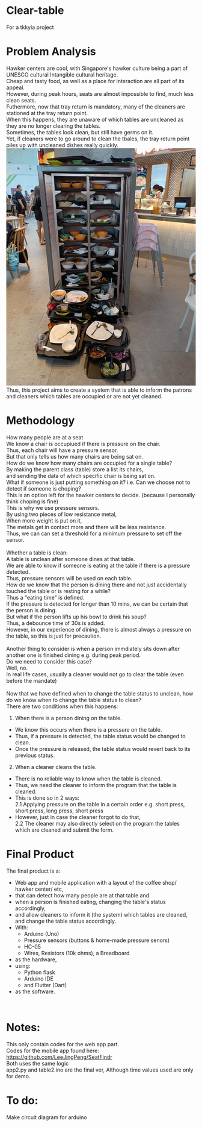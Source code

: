 # Clear-table
 For a tkkyia project <br>

# Problem Analysis
 Hawker centers are cool, with Singapore's hawker culture being a part of UNESCO cultural Intangible cultural heritage. <br>
 Cheap and tasty food, as well as a place for interaction are all part of its appeal. <br>
 However, during peak hours, seats are almost impossible to find, much less clean seats. <br>
 Futhermore, now that tray return is mandatory, many of the cleaners are stationed at the tray return point. <br>
 When this happens, they are unaware of which tables are uncleaned as they are no longer clearing the tables. <br>
 Sometimes, the tables look clean, but still have germs on it. <br>
 Yet, if cleaners were to go around to clean the tbales, the tray return point piles up with uncleaned dishes really quickly. <br>
 <img src = "img0.png">
 Thus, this project aims to create a system that is able to inform the patrons and cleaners which tables are occupied or are not yet cleaned. <br>

# Methodology
 How many people are at a seat <br>
 We know a chair is occupiued if there is pressure on the chair. <br>
 Thus, each chair will have a pressure sensor. <br>
 But that only tells us how many chairs are being sat on. <br>
 How do we know how many chairs are occupied for a single table? <br>
 By making the parent class (table) store a list its chairs, <br>
 and sending the data of which specific chair is being sat on. <br>
 What if someone is just putting something on it? i.e. Can we choose not to detect if someone is choping? <br>
 This is an option left for the hawker centers to decide. (because I personally think choping is fine) <br>
 This is why we use pressure sensors. <br>
 By using two pieces of low resistance metal, <br>
 When more weight is put on it, <br>
 The metals get in contact more and there will be less resistance. <br>
 Thus, we can can set a threshold for a minimum pressure to set off the sensor. <br>
 <br>
 Whether a table is clean: <br>
 A table is unclean after someone dines at that table. <br>
 We are able to know if someone is eating at the table if there is a pressure detected. <br>
 Thus, pressure sensors will be used on each table. <br>
 How do we know that the person is dining there and not just accidentally touched the table or is resting for a while? <br>
 Thus a "eating time" is defined. <br>
 If the pressure is detected for longer than 10 mins, we can be certain that the person is dining. <br>
 But what if the person lifts up his bowl to drink his soup? <br>
 Thus, a debounce time of 30s is added. <br>
 However, in our experience of dining, there is almost always a pressure on the table, so this is just for precaution. <br>
 <br>
 Another thing to consider is when a person immdiately sits down after another one is finished dining e.g. during peak period. <br>
 Do we need to consider this case? <br>
 Well, no. <br>
 In real life cases, usually a cleaner would not go to clear the table (even before the mandate) <br>
 <br>
 Now that we have defined when to change the table status to unclean, how do we know when to change the table status to clean? <br>
 There are two conditions when this happens: <br>
 1. When there is a person dining on the table. <br>
 - We know this occurs when there is a pressure on the table. <br>
 - Thus, if a pressure is detected, the table status would be changed to clean. <br>
 - Once the pressure is released, the table status would revert back to its previous status. <br>
 2. When a cleaner cleans the table. <br>
 - There is no reliable way to know when the table is cleaned. <br>
 - Thus, we need the cleaner to inform the program that the table is cleaned. <br>
 - This is done so in 2 ways: <br>
 2.1 Applying pressure on the table in a certain order e.g. short press, short press, long press, short press <br>
 - However, just in case the cleaner forgot to do that, <br>
 2.2 The cleaner may also directly select on the program the tables which are cleaned and submit the form. <br>

# Final Product
 The final product is a: <br>
 - Web app and mobile application with a layout of the coffee shop/ hawker center/ etc, <br>
 - that can detect how many people are at that table and <br>
 - when a person is finished eating, changing the table's status accordingly, <br>
 - and allow cleaners to inform it (the system) which tables are cleaned, and change the table status accordingly. <br>
 - With: <br>
   - Arduino (Uno) <br>
   - Pressure sensors (buttons & home-made pressure senors) <br>
   - HC-05 <br>
   - Wires, Resistors (10k ohms), a Breadboard <br>
 - as the hardware, <br>
 - using: <br>
   - Python flask <br>
   - Arduino IDE <br>
   - and Flutter (Dart) <br>
 - as the software. <br>
 <br>

# Notes:
 This only contain codes for the web app part. <br>
 Codes for the mobile app found here: https://github.com/LeeJingPeng/SeatFindr <br>
 Both uses the same logic <br>
 app2.py and table2.ino are the final ver, Although time values used are only for demo. <br>

# To do:
 Make circuit diagram for arduino